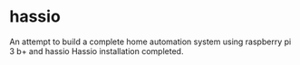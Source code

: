 # hassio
An attempt to build a complete home automation system using raspberry pi 3 b+ and hassio
Hassio installation completed.
